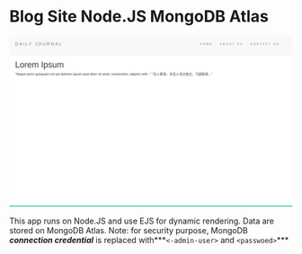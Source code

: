 # Blog Site  Node.JS   MongoDB Atlas

![screenshot](./images/blogsite.png)

This app runs on Node.JS and use EJS for dynamic rendering. Data are stored on MongoDB Atlas.
Note: for security purpose, MongoDB ***connection credential*** is replaced with***`<-admin-user>` and `<passwoed>`***
